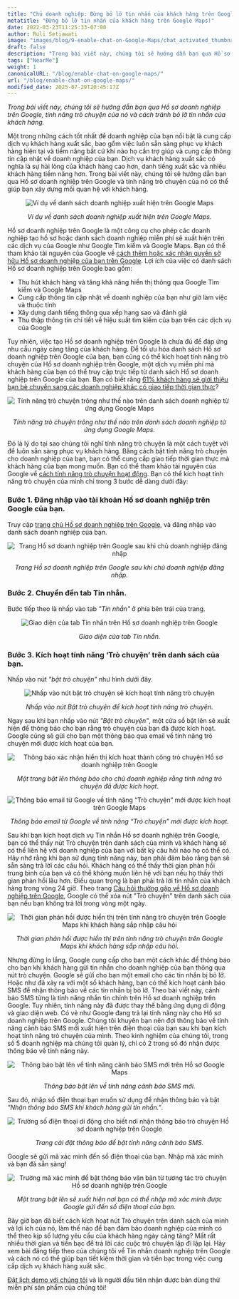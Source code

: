 ```yaml
---
title: "Chủ doanh nghiệp: Đừng bỏ lỡ tin nhắn của khách hàng trên Google Maps!"
metatitle: "Đừng bỏ lỡ tin nhắn của khách hàng trên Google Maps!"
date: 2022-03-23T11:25:33-07:00
author: Ruli Setiawati
image: "images/blog/9-enable-chat-on-Google-Maps/chat_activated_thumbnail.png"
draft: false
description: "Trong bài viết này, chúng tôi sẽ hướng dẫn bạn qua Hồ sơ doanh nghiệp trên Google, tính năng trò chuyện của nó và cách tránh bỏ lỡ tin nhắn của khách hàng."
tags: ["NearMe"]
weight: 1  
canonicalURL: "/blog/enable-chat-on-google-maps/"
url: "/blog/enable-chat-on-google-maps/"
modified_date: 2025-07-29T20:45:17Z
---
```


*Trong bài viết này, chúng tôi sẽ hướng dẫn bạn qua Hồ sơ doanh nghiệp trên Google, tính năng trò chuyện của nó và cách tránh bỏ lỡ tin nhắn của khách hàng.*


Một trong những cách tốt nhất để doanh nghiệp của bạn nổi bật là cung cấp dịch vụ khách hàng xuất sắc, bao gồm việc luôn sẵn sàng phục vụ khách hàng hiện tại và tiềm năng bất cứ khi nào họ cần trợ giúp và cung cấp thông tin cập nhật về doanh nghiệp của bạn. Dịch vụ khách hàng xuất sắc có nghĩa là sự hài lòng của khách hàng cao hơn, danh tiếng xuất sắc và nhiều khách hàng tiềm năng hơn. Trong bài viết này, chúng tôi sẽ hướng dẫn bạn qua Hồ sơ doanh nghiệp trên Google và tính năng trò chuyện của nó có thể giúp bạn xây dựng mối quan hệ với khách hàng.

<center>
<img src="/images/blog/9-enable-chat-on-Google-Maps/andante.png" alt="Ví dụ về danh sách doanh nghiệp xuất hiện trên Google Maps"/>

*Ví dụ về danh sách doanh nghiệp xuất hiện trên Google Maps.*
</center>

Hồ sơ doanh nghiệp trên Google là một công cụ cho phép các doanh nghiệp tạo hồ sơ hoặc danh sách doanh nghiệp miễn phí sẽ xuất hiện trên các dịch vụ của Google như Google Tìm kiếm và Google Maps. Bạn có thể tham khảo tài nguyên của Google về [cách thêm hoặc xác nhận quyền sở hữu Hồ sơ doanh nghiệp của bạn trên Google](https://support.google.com/business/answer/2911778?hl=en&co=GENIE.Platform%3DDesktop). Lợi ích của việc có danh sách Hồ sơ doanh nghiệp trên Google bao gồm:

- Thu hút khách hàng và tăng khả năng hiển thị thông qua Google Tìm kiếm và Google Maps
- Cung cấp thông tin cập nhật về doanh nghiệp của bạn như giờ làm việc và thuộc tính
- Xây dựng danh tiếng thông qua xếp hạng sao và đánh giá
- Thu thập thông tin chi tiết về hiệu suất tìm kiếm của bạn trên các dịch vụ của Google

Tuy nhiên, việc tạo Hồ sơ doanh nghiệp trên Google là chưa đủ để đáp ứng nhu cầu ngày càng tăng của khách hàng. Để tối ưu hóa danh sách Hồ sơ doanh nghiệp trên Google của bạn, bạn cũng có thể kích hoạt tính năng trò chuyện của Hồ sơ doanh nghiệp trên Google, một dịch vụ miễn phí mà khách hàng của bạn có thể truy cập trực tiếp từ danh sách Hồ sơ doanh nghiệp trên Google của bạn. Bạn có biết rằng [61% khách hàng sẽ giới thiệu bạn bè chuyển sang các doanh nghiệp khác có giao tiếp thời gian thực](https://blog.avochato.com/index.php/2019/12/12/business-to-customer-communication-text-message-software)?


<center>
<img src="/images/blog/9-enable-chat-on-Google-Maps/chat_on_gmaps.png" alt="Tính năng trò chuyện trông như thế nào trên danh sách doanh nghiệp từ ứng dụng Google Maps"/>

*Tính năng trò chuyện trông như thế nào trên danh sách doanh nghiệp từ ứng dụng Google Maps.*
</center>

Đó là lý do tại sao chúng tôi nghĩ tính năng trò chuyện là một cách tuyệt vời để luôn sẵn sàng phục vụ khách hàng. Bằng cách bật tính năng trò chuyện cho doanh nghiệp của bạn, bạn có thể cung cấp giao tiếp thời gian thực mà khách hàng của bạn mong muốn. Bạn có thể tham khảo tài nguyên của Google về [cách tính năng trò chuyện hoạt động](https://support.google.com/business/answer/9114771?hl=en&co=GENIE.Platform%3DAndroid#zippy=). Bạn có thể kích hoạt tính năng trò chuyện của mình chỉ trong 3 bước dễ dàng dưới đây:

### Bước 1. Đăng nhập vào tài khoản Hồ sơ doanh nghiệp trên Google của bạn.

Truy cập [trang chủ Hồ sơ doanh nghiệp trên Google](https://www.google.com/business/), và đăng nhập vào danh sách doanh nghiệp của bạn.

<center>
<img src="/images/blog/9-enable-chat-on-Google-Maps/GBP_manager_interface.png" alt="Trang Hồ sơ doanh nghiệp trên Google sau khi chủ doanh nghiệp đăng nhập"/>

*Trang Hồ sơ doanh nghiệp trên Google sau khi chủ doanh nghiệp đăng nhập.*
</center>

### Bước 2. Chuyển đến tab Tin nhắn.

Bước tiếp theo là nhấp vào tab *"Tin nhắn"* ở phía bên trái của trang.

<center>
<img src="/images/blog/9-enable-chat-on-Google-Maps/messages_tab.png" alt="Giao diện của tab Tin nhắn trên Hồ sơ doanh nghiệp trên Google"/>

*Giao diện của tab Tin nhắn.*
</center>

### Bước 3. Kích hoạt tính năng ‘Trò chuyện’ trên danh sách của bạn.

Nhấp vào nút *"bật trò chuyện"* như hình dưới đây.

<center>
<img src="/images/blog/9-enable-chat-on-Google-Maps/turn_on_chat.png" alt= "Nhấp vào nút bật trò chuyện sẽ kích hoạt tính năng trò chuyện"/>

*Nhấp vào nút Bật trò chuyện để kích hoạt tính năng trò chuyện.*
</center>

Ngay sau khi bạn nhấp vào nút *"Bật trò chuyện"*, một cửa sổ bật lên sẽ xuất hiện để thông báo cho bạn rằng trò chuyện của bạn đã được kích hoạt. Google cũng sẽ gửi cho bạn một thông báo qua email về tính năng trò chuyện mới được kích hoạt của bạn.

<center>
<img src="/images/blog/9-enable-chat-on-Google-Maps/chat_activated.png" alt="Thông báo xác nhận hiển thị kích hoạt thành công trò chuyện Hồ sơ doanh nghiệp trên Google"/>

*Một trang bật lên thông báo cho chủ doanh nghiệp rằng tính năng trò chuyện đã được kích hoạt.*
</center>


<center>
<img src="/images/blog/9-enable-chat-on-Google-Maps/email_notifications.png" alt="Thông báo email từ Google về tính năng “Trò chuyện” mới được kích hoạt trên Google Maps"/>

*Thông báo email từ Google về tính năng “Trò chuyện” mới được kích hoạt.*
</center>


Sau khi bạn kích hoạt dịch vụ Tin nhắn Hồ sơ doanh nghiệp trên Google, bạn có thể thấy nút Trò chuyện trên danh sách của mình và khách hàng sẽ có thể liên hệ với doanh nghiệp của bạn với bất kỳ câu hỏi nào họ có thể có. Hãy nhớ rằng khi bạn sử dụng tính năng này, bạn phải đảm bảo rằng bạn sẽ sẵn sàng trả lời các câu hỏi. Khách hàng có thể thấy thời gian phản hồi trung bình của bạn và có thể không muốn liên hệ với bạn nếu họ thấy thời gian phản hồi lâu hơn. Điều quan trọng là bạn phải trả lời tin nhắn của khách hàng trong vòng 24 giờ. Theo trang [Câu hỏi thường gặp về Hồ sơ doanh nghiệp trên Google](https://support.google.com/business/answer/9114771?hl=en&co=GENIE.Platform%3DAndroid#zippy=%2Chow-do-i-keep-the-chat-button-active-on-google), Google có thể xóa nút "Trò chuyện" trên danh sách của bạn nếu bạn không trả lời trong vòng một ngày.

<center>
<img src="/images/blog/9-enable-chat-on-Google-Maps/response_time.png" alt="Thời gian phản hồi được hiển thị trên tính năng trò chuyện trên Google Maps khi khách hàng sắp nhập câu hỏi"/>

*Thời gian phản hồi được hiển thị trên tính năng trò chuyện trên Google Maps
khi khách hàng sắp nhập câu hỏi.*
</center>

Nhưng đừng lo lắng, Google cung cấp cho bạn một cách khác để thông báo cho bạn khi khách hàng gửi tin nhắn cho doanh nghiệp của bạn thông qua nút trò chuyện. Google sẽ gửi cho bạn một email cho các tin nhắn bị bỏ lỡ. Hoặc như đã xảy ra với một số khách hàng, bạn có thể kích hoạt cảnh báo SMS để nhận thông báo về các tin nhắn bị bỏ lỡ. Theo bài viết này, cảnh báo SMS từng là tính năng nhắn tin chính trên Hồ sơ doanh nghiệp trên Google. Tuy nhiên, tính năng này đã được thay thế bằng ứng dụng di động và giao diện web. Có vẻ như Google đang trả lại tính năng này cho Hồ sơ doanh nghiệp trên Google. Chúng tôi khuyên bạn nên đợi thông báo về tính năng cảnh báo SMS mới xuất hiện trên điện thoại của bạn sau khi bạn kích hoạt tính năng trò chuyện của mình. Theo kinh nghiệm của chúng tôi, trong số 5 doanh nghiệp mà chúng tôi quản lý, chỉ có 2 trong số đó nhận được thông báo về tính năng này.


<center>
<img src="/images/blog/9-enable-chat-on-Google-Maps/pop_up_sms_notif.png" alt="Thông báo bật lên về tính năng cảnh báo SMS mới trên Hồ sơ Google Maps"/>

*Thông báo bật lên về tính năng cảnh báo SMS mới.*
</center>

Sau đó, nhập số điện thoại bạn muốn sử dụng để nhận thông báo và bật *"Nhận thông báo SMS khi khách hàng gửi tin nhắn."*.

<center>
<img src="/images/blog/9-enable-chat-on-Google-Maps/phone_number_sms_notif.png" alt="Trường số điện thoại di động cho biết nơi nhận thông báo trò chuyện Hồ sơ doanh nghiệp trên Google"/>

*Trang cài đặt thông báo để bật tính năng cảnh báo SMS.*
</center>

Google sẽ gửi mã xác minh đến số điện thoại của bạn. Nhập mã xác minh và bạn đã sẵn sàng!

<center>
<img src="/images/blog/9-enable-chat-on-Google-Maps/verification_code.png" alt="Trường mã xác minh để bật thông báo văn bản từ tương tác trò chuyện Hồ sơ doanh nghiệp trên Google"/>

*Một trang bật lên sẽ xuất hiện nơi bạn có thể nhập mã xác minh được Google gửi đến số điện thoại của bạn.*
</center>

Bây giờ bạn đã biết cách kích hoạt nút Trò chuyện trên danh sách của mình và lợi ích của nó, làm thế nào để bạn đảm bảo doanh nghiệp của mình có thể theo kịp số lượng yêu cầu của khách hàng ngày càng tăng? Mất rất nhiều thời gian và tiền bạc để trả lời các cuộc trò chuyện lặp đi lặp lại. Hãy xem bài đăng tiếp theo của chúng tôi về Tin nhắn doanh nghiệp trên Google và cách nó có thể giúp bạn tiết kiệm thời gian và tiền bạc trong việc cung cấp dịch vụ khách hàng xuất sắc.

[Đặt lịch demo với chúng tôi](https://meetings.hubspot.com/seasalt-ai/seasalt-meeting) và là người đầu tiên nhận được bản dùng thử miễn phí sản phẩm của chúng tôi!
